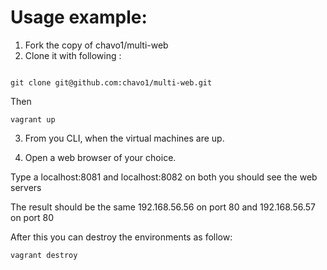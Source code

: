 # Usage example:

1.  Fork the copy of chavo1/multi-web
2.  Clone it with following :

```

git clone git@github.com:chavo1/multi-web.git

```
Then 
```
vagrant up
```
3. From you CLI, when the virtual machines are up.

4.  Open a web browser of your choice.

Type a localhost:8081 and localhost:8082 on both you should see the web servers

The result should be the same 192.168.56.56 on port 80 and 192.168.56.57 on port 80 

After this you can destroy the environments as follow:
```
vagrant destroy
```
